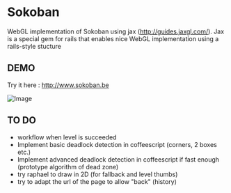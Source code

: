 Sokoban
=======

WebGL implementation of Sokoban using jax (http://guides.jaxgl.com/).
Jax is a special gem for rails that enables nice WebGL implementation using a rails-style stucture

DEMO
----

Try it here : http://www.sokoban.be

![Image](https://github.com/MichaelHoste/sokoban/raw/master/sokoban.png)

TO DO
-----

 * workflow when level is succeeded
 * Implement basic deadlock detection in coffeescript (corners, 2 boxes etc.)
 * Implement advanced deadlock detection in coffeescript if fast enough (prototype algorithm of dead zone)
 * try raphael to draw in 2D (for fallback and level thumbs)
 * try to adapt the url of the page to allow "back" (history)
